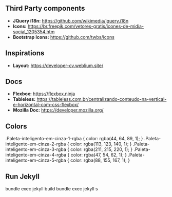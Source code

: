 ## Third Party components
- **JQuery i18n:** https://github.com/wikimedia/jquery.i18n
- **Icons:** https://br.freepik.com/vetores-gratis/icones-de-midia-social_1205354.htm
- **Bootstrap Icons:** https://github.com/twbs/icons 

## Inspirations
- **Layout:** https://developer-cv.weblium.site/

## Docs
- **Flexbox:** https://flexbox.ninja
- **Tableless:** https://tableless.com.br/centralizando-conteudo-na-vertical-e-horizontal-com-css-flexbox/
- **Mozilla Doc:** https://developer.mozilla.org/

## Colors
.Paleta-inteligento-em-cinza-1-rgba { color: rgba(44, 64, 89, 1); }
.Paleta-inteligento-em-cinza-2-rgba { color: rgba(113, 123, 140, 1); }
.Paleta-inteligento-em-cinza-3-rgba { color: rgba(211, 215, 220, 1); }
.Paleta-inteligento-em-cinza-4-rgba { color: rgba(47, 54, 62, 1); }
.Paleta-inteligento-em-cinza-5-rgba { color: rgba(88, 155, 167, 1); }

## Run Jekyll
bundle exec jekyll build
bundle exec jekyll s

